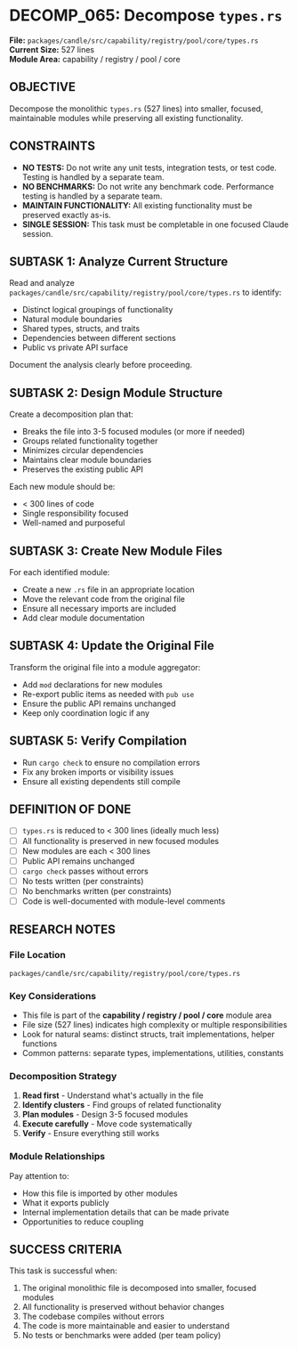 # DECOMP_065: Decompose `types.rs`

**File:** `packages/candle/src/capability/registry/pool/core/types.rs`  
**Current Size:** 527 lines  
**Module Area:** capability / registry / pool / core

## OBJECTIVE

Decompose the monolithic `types.rs` (527 lines) into smaller, focused, maintainable modules while preserving all existing functionality.

## CONSTRAINTS

- **NO TESTS:** Do not write any unit tests, integration tests, or test code. Testing is handled by a separate team.
- **NO BENCHMARKS:** Do not write any benchmark code. Performance testing is handled by a separate team.
- **MAINTAIN FUNCTIONALITY:** All existing functionality must be preserved exactly as-is.
- **SINGLE SESSION:** This task must be completable in one focused Claude session.

## SUBTASK 1: Analyze Current Structure

Read and analyze `packages/candle/src/capability/registry/pool/core/types.rs` to identify:
- Distinct logical groupings of functionality
- Natural module boundaries
- Shared types, structs, and traits
- Dependencies between different sections
- Public vs private API surface

Document the analysis clearly before proceeding.

## SUBTASK 2: Design Module Structure

Create a decomposition plan that:
- Breaks the file into 3-5 focused modules (or more if needed)
- Groups related functionality together
- Minimizes circular dependencies
- Maintains clear module boundaries
- Preserves the existing public API

Each new module should be:
- < 300 lines of code
- Single responsibility focused
- Well-named and purposeful

## SUBTASK 3: Create New Module Files

For each identified module:
- Create a new `.rs` file in an appropriate location
- Move the relevant code from the original file
- Ensure all necessary imports are included
- Add clear module documentation

## SUBTASK 4: Update the Original File

Transform the original file into a module aggregator:
- Add `mod` declarations for new modules
- Re-export public items as needed with `pub use`
- Ensure the public API remains unchanged
- Keep only coordination logic if any

## SUBTASK 5: Verify Compilation

- Run `cargo check` to ensure no compilation errors
- Fix any broken imports or visibility issues
- Ensure all existing dependents still compile

## DEFINITION OF DONE

- [ ] `types.rs` is reduced to < 300 lines (ideally much less)
- [ ] All functionality is preserved in new focused modules
- [ ] New modules are each < 300 lines
- [ ] Public API remains unchanged
- [ ] `cargo check` passes without errors
- [ ] No tests written (per constraints)
- [ ] No benchmarks written (per constraints)
- [ ] Code is well-documented with module-level comments

## RESEARCH NOTES

### File Location
`packages/candle/src/capability/registry/pool/core/types.rs`

### Key Considerations
- This file is part of the **capability / registry / pool / core** module area
- File size (527 lines) indicates high complexity or multiple responsibilities
- Look for natural seams: distinct structs, trait implementations, helper functions
- Common patterns: separate types, implementations, utilities, constants

### Decomposition Strategy
1. **Read first** - Understand what's actually in the file
2. **Identify clusters** - Find groups of related functionality
3. **Plan modules** - Design 3-5 focused modules
4. **Execute carefully** - Move code systematically
5. **Verify** - Ensure everything still works

### Module Relationships
Pay attention to:
- How this file is imported by other modules
- What it exports publicly
- Internal implementation details that can be made private
- Opportunities to reduce coupling

## SUCCESS CRITERIA

This task is successful when:
1. The original monolithic file is decomposed into smaller, focused modules
2. All functionality is preserved without behavior changes
3. The codebase compiles without errors
4. The code is more maintainable and easier to understand
5. No tests or benchmarks were added (per team policy)
